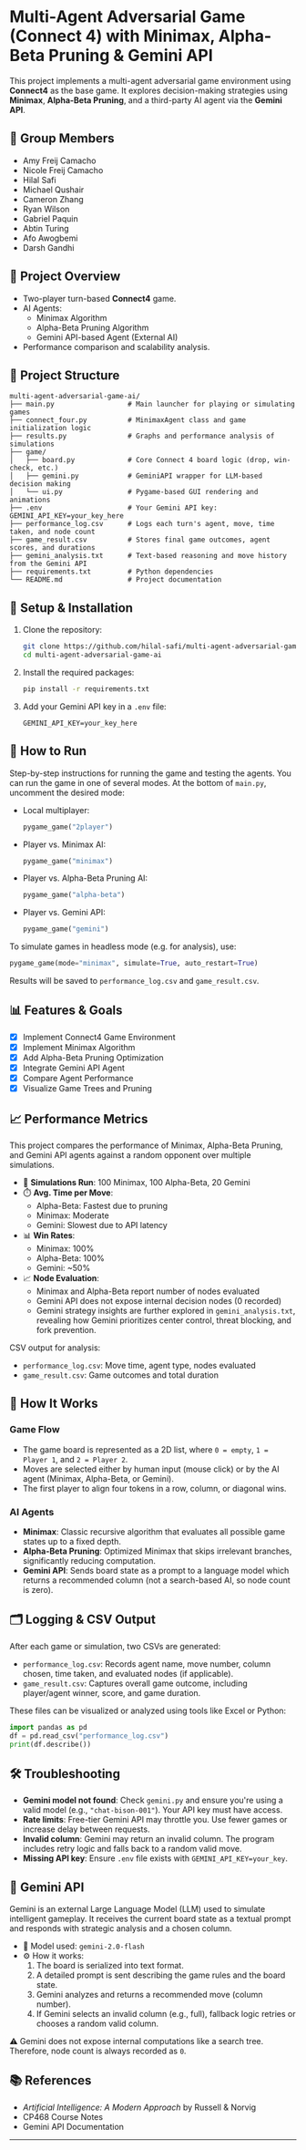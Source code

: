# Multi-Agent Adversarial Game (Connect 4) with Minimax, Alpha-Beta Pruning & Gemini API

This project implements a multi-agent adversarial game environment using **Connect4** as the base game. It explores decision-making strategies using **Minimax**, **Alpha-Beta Pruning**, and a third-party AI agent via the **Gemini API**.

## 👥 Group Members
- Amy Freij Camacho
- Nicole Freij Camacho
- Hilal Safi
- Michael Qushair
- Cameron Zhang
- Ryan Wilson
- Gabriel Paquin
- Abtin Turing
- Afo Awogbemi
- Darsh Gandhi

## 📌 Project Overview

- Two-player turn-based **Connect4** game.
- AI Agents:
  - Minimax Algorithm
  - Alpha-Beta Pruning Algorithm
  - Gemini API-based Agent (External AI)
- Performance comparison and scalability analysis.

## 📁 Project Structure

```
multi-agent-adversarial-game-ai/
├── main.py                  # Main launcher for playing or simulating games
├── connect_four.py          # MinimaxAgent class and game initialization logic
├── results.py               # Graphs and performance analysis of simulations
├── game/
│   ├── board.py             # Core Connect 4 board logic (drop, win-check, etc.)
│   ├── gemini.py            # GeminiAPI wrapper for LLM-based decision making
│   └── ui.py                # Pygame-based GUI rendering and animations
├── .env                     # Your Gemini API key: GEMINI_API_KEY=your_key_here
├── performance_log.csv      # Logs each turn's agent, move, time taken, and node count
├── game_result.csv          # Stores final game outcomes, agent scores, and durations
├── gemini_analysis.txt      # Text-based reasoning and move history from the Gemini API
├── requirements.txt         # Python dependencies
└── README.md                # Project documentation
```

## 🔧 Setup & Installation

1. Clone the repository:
   ```bash
   git clone https://github.com/hilal-safi/multi-agent-adversarial-game-ai.git
   cd multi-agent-adversarial-game-ai
   ```

2. Install the required packages:
   ```bash
   pip install -r requirements.txt
   ```

3. Add your Gemini API key in a `.env` file:
   ```
   GEMINI_API_KEY=your_key_here
   ```

## 🚀 How to Run

Step-by-step instructions for running the game and testing the agents.
You can run the game in one of several modes. At the bottom of `main.py`, uncomment the desired mode:

- Local multiplayer:
  ```python
  pygame_game("2player")
  ```

- Player vs. Minimax AI:
  ```python
  pygame_game("minimax")
  ```

- Player vs. Alpha-Beta Pruning AI:
  ```python
  pygame_game("alpha-beta")
  ```

- Player vs. Gemini API:
  ```python
  pygame_game("gemini")
  ```

To simulate games in headless mode (e.g. for analysis), use:
```python
pygame_game(mode="minimax", simulate=True, auto_restart=True)
```

Results will be saved to `performance_log.csv` and `game_result.csv`.

## 📊 Features & Goals

- [x] Implement Connect4 Game Environment  
- [x] Implement Minimax Algorithm  
- [x] Add Alpha-Beta Pruning Optimization  
- [x] Integrate Gemini API Agent  
- [x] Compare Agent Performance  
- [x] Visualize Game Trees and Pruning  

## 📈 Performance Metrics

This project compares the performance of Minimax, Alpha-Beta Pruning, and Gemini API agents against a random opponent over multiple simulations.

- 🔄 **Simulations Run**: 100 Minimax, 100 Alpha-Beta, 20 Gemini
- ⏱️ **Avg. Time per Move**:
  - Alpha-Beta: Fastest due to pruning
  - Minimax: Moderate
  - Gemini: Slowest due to API latency
- 📊 **Win Rates**:
  - Minimax: 100%
  - Alpha-Beta: 100%
  - Gemini: ~50%
- 📈 **Node Evaluation**:
  - Minimax and Alpha-Beta report number of nodes evaluated
  - Gemini API does not expose internal decision nodes (0 recorded)
  - Gemini strategy insights are further explored in `gemini_analysis.txt`, revealing how Gemini prioritizes center control, threat blocking, and fork prevention.

CSV output for analysis:
- `performance_log.csv`: Move time, agent type, nodes evaluated
- `game_result.csv`: Game outcomes and total duration

## 🧪 How It Works

### Game Flow
- The game board is represented as a 2D list, where `0 = empty`, `1 = Player 1`, and `2 = Player 2`.
- Moves are selected either by human input (mouse click) or by the AI agent (Minimax, Alpha-Beta, or Gemini).
- The first player to align four tokens in a row, column, or diagonal wins.

### AI Agents
- **Minimax**: Classic recursive algorithm that evaluates all possible game states up to a fixed depth.
- **Alpha-Beta Pruning**: Optimized Minimax that skips irrelevant branches, significantly reducing computation.
- **Gemini API**: Sends board state as a prompt to a language model which returns a recommended column (not a search-based AI, so node count is zero).

## 🗂 Logging & CSV Output

After each game or simulation, two CSVs are generated:
- `performance_log.csv`: Records agent name, move number, column chosen, time taken, and evaluated nodes (if applicable).
- `game_result.csv`: Captures overall game outcome, including player/agent winner, score, and game duration.

These files can be visualized or analyzed using tools like Excel or Python:

```python
import pandas as pd
df = pd.read_csv("performance_log.csv")
print(df.describe())
```

## 🛠 Troubleshooting

- **Gemini model not found**: Check `gemini.py` and ensure you're using a valid model (e.g., `"chat-bison-001"`). Your API key must have access.
- **Rate limits**: Free-tier Gemini API may throttle you. Use fewer games or increase delay between requests.
- **Invalid column**: Gemini may return an invalid column. The program includes retry logic and falls back to a random valid move.
- **Missing API key**: Ensure `.env` file exists with `GEMINI_API_KEY=your_key`.

## 🧠 Gemini API

Gemini is an external Large Language Model (LLM) used to simulate intelligent gameplay. It receives the current board state as a textual prompt and responds with strategic analysis and a chosen column.

- 🤖 Model used: `gemini-2.0-flash`
- ⚙️ How it works:
  1. The board is serialized into text format.
  2. A detailed prompt is sent describing the game rules and the board state.
  3. Gemini analyzes and returns a recommended move (column number).
  4. If Gemini selects an invalid column (e.g., full), fallback logic retries or chooses a random valid column.

⚠️ Gemini does not expose internal computations like a search tree. Therefore, node count is always recorded as `0`.


## 📚 References

- _Artificial Intelligence: A Modern Approach_ by Russell & Norvig  
- CP468 Course Notes
- Gemini API Documentation  

---
